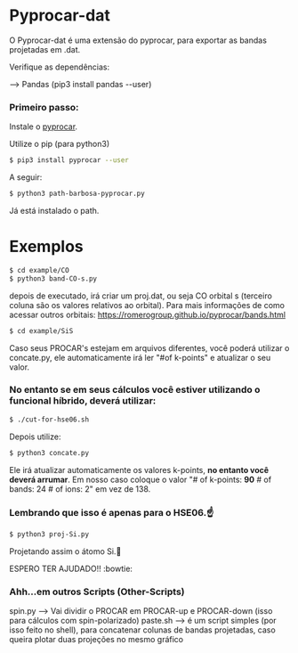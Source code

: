 # Pyprocar-dat

O Pyprocar-dat é uma extensão do pyprocar, para exportar as bandas projetadas em .dat.

Verifique as dependências:

--> Pandas (pip3 install pandas --user)


### Primeiro passo:

Instale o [pyprocar](https://romerogroup.github.io/pyprocar/).

Utilize o pip (para python3)

```sh
$ pip3 install pyprocar --user
```
A seguir:

```sh
$ python3 path-barbosa-pyprocar.py
```
Já está instalado o path.

# Exemplos

```sh
$ cd example/CO
$ python3 band-CO-s.py
```
depois de executado, irá criar um proj.dat, ou seja CO orbital s (terceiro coluna são os valores relativos ao orbital).
Para mais informações de como acessar outros orbitais:
https://romerogroup.github.io/pyprocar/bands.html

```sh
$ cd example/SiS
```
Caso seus PROCAR's estejam em arquivos diferentes, você poderá utilizar o concate.py, ele automaticamente irá ler "#of k-points"
e atualizar o seu valor.

### No entanto se em seus cálculos você estiver utilizando o funcional híbrido, deverá utilizar:

```sh
$ ./cut-for-hse06.sh
```
Depois utilize:

```sh
$ python3 concate.py
```
Ele irá atualizar automaticamente os valores k-points, **no entanto você deverá arrumar**.
Em nosso caso coloque o valor "# of k-points:   **90**         # of bands:  24         # of ions:   2"
em vez de 138.

### Lembrando que isso é apenas para o HSE06.:point_up:

```sh
$ python3 proj-Si.py
```

Projetando assim o átomo Si.:runner:


ESPERO TER AJUDADO!! :bowtie:

### Ahh...em outros Scripts (Other-Scripts)

spin.py --> Vai dividir o PROCAR em PROCAR-up e PROCAR-down (isso para cálculos com spin-polarizado)
paste.sh --> é um script simples (por isso feito no shell), para concatenar colunas de bandas projetadas, caso queira plotar duas projeções no mesmo gráfico







